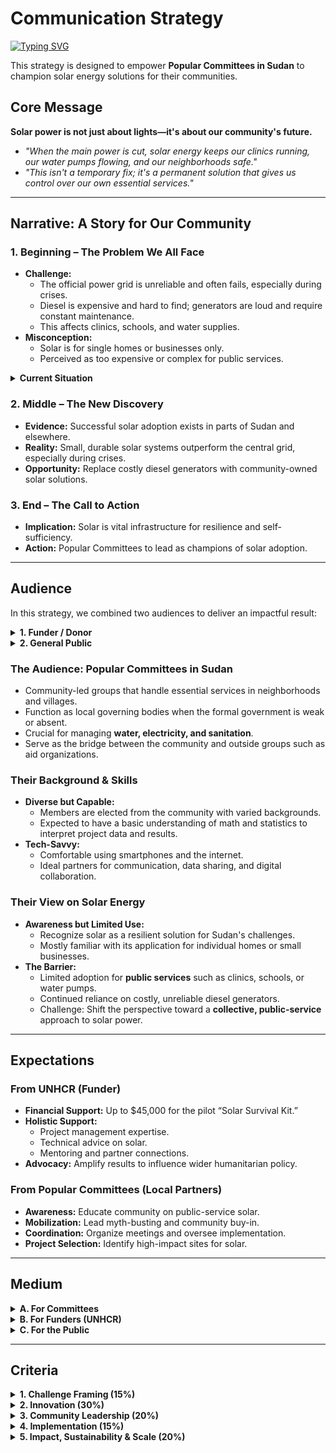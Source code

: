 
<!-- markdownlint-disable MD013 MD001 MD023 MD022 MD049 MD031 MD007 MD033 MD004 MD009 MD013 MD045 MD041 MD032 MD039 MD019 MD012-->
# Communication Strategy
[![Typing SVG](https://readme-typing-svg.herokuapp.com?font=Poppins&weight=500&size=35&pause=1000&color=3B6FD4&vCenter=true&repeat=false&width=850&height=40&lines=Solar+Energy+for+Community+Resilience+in+Sudan)](https://git.io/typing-svg)

This strategy is designed to empower **Popular Committees in Sudan** to champion solar energy solutions for their communities.

## **Core Message**
**Solar power is not just about lights—it's about our community's future.**
- *"When the main power is cut, solar energy keeps our clinics running, our water pumps flowing, and our neighborhoods safe."*
- *"This isn't a temporary fix; it's a permanent solution that gives us control over our own essential services."*

---

## **Narrative: A Story for Our Community**

### **1. Beginning – The Problem We All Face**
- **Challenge:**
  - The official power grid is unreliable and often fails, especially during crises.
  - Diesel is expensive and hard to find; generators are loud and require constant maintenance.
  - This affects clinics, schools, and water supplies.
- **Misconception:**
  - Solar is for single homes or businesses only.
  - Perceived as too expensive or complex for public services.

<details>
<summary><b>
Current Situation  </b></summary>
  
- **Power Reliability:** In Khartoum and surrounding areas, grid outages average **1 - 7 days** during peak demand and crisis periods.
<details>
<summary><b>
Duration Varies  </b></summary>
  
The length of power outages in Khartoum depends heavily on the specific circumstances.
- **Routine Unreliability:** Even in relatively stable times, the national grid is fragile. Daily outages of **12–16 hours** are common due to poor infrastructure and maintenance.
- **Peak Demand:** During the hot summer months, demand for cooling overwhelms the system, causing more frequent and longer blackouts.
- **Conflict and Crisis:** This is the most severe factor. When power stations or transmission lines are damaged by military action, the outages are not a matter of hours, but of days, weeks, and sometimes even months. Recent reports indicate that residents have been forced to take matters into their own hands, repairing damaged infrastructure themselves.
</details>

- **Diesel Dependence:**  
  - Diesel price (2025): ~**$2.10/litre**.  
  - A small clinic consumes **80–120 litres/month** just for refrigeration and lights.

- **Impact on Services:**
  - **Healthcare:** Vaccines spoil; night operations cancelled.  
  - **Water:** Pumps stop; residents carry water manually.  
  - **Education:** Evening classes cancelled due to lack of light.  
</details>

### **2. Middle – The New Discovery**
- **Evidence:** Successful solar adoption exists in parts of Sudan and elsewhere.
- **Reality:** Small, durable solar systems outperform the central grid, especially during crises.
- **Opportunity:** Replace costly diesel generators with community-owned solar solutions.

### **3. End – The Call to Action**
- **Implication:** Solar is vital infrastructure for resilience and self-sufficiency.
- **Action:** Popular Committees to lead as champions of solar adoption.

---
## **Audience**

In this strategy, we combined two audiences to deliver an impactful result: 

<details>
<summary><b>
1. Funder / Donor  </b></summary>

**Who they are**: [UNHCR Refugee-led Innovation Fund](https://www.unhcr.org/innovation/refugee-led-innovation-fund/)

| **Category** | **Details** |
|--------------|-------------|
| **Target Funders** | [UNHCR Refugee-led Innovation Fund](https://www.unhcr.org/innovation/refugee-led-innovation-fund/) |
| **Who?** | **Grazia Paoleri**  <br> Senior Technical Advisor for the EU’s contribution to the Refugee Response in Uganda  <br> [LinkedIn Profile](https://ug.linkedin.com/in/grazia-paoleri-54025b60/en?trk=public_post_feed-actor-name) |
| **What Drives Them?** | Belief in **refugee-led solutions**. Their mission is to **center displaced people** in humanitarian work, valuing lived experience as key to identifying needs and crafting effective solutions. |
| **Why Our Project Fits** | Our project highlights **solar energy as a survival infrastructure**, showing how communities are already **innovating**. This aligns with their **bottom-up, grassroots** approach. |
| **What They Fund** | - **Early-stage innovations** by refugees, for refugees  <br> - Community-based projects  <br> - Strong focus on **energy access** and practical solutions |
| **Geographic Focus** | Global — open to all countries where **UNHCR operates** |
| **Partners & Grantees** | Refugee-Led Organizations (RLOs), local community groups, and **non-traditional partners** |
| **Goals** | - **Empower refugees** to lead solutions  <br> - **Build capacity** (project management, finance, data)  <br> - Promote **sustainable, dignified alternatives** to traditional aid |
| **Problem They Address** | Lack of **flexible, direct funding** for local refugee-led initiatives |
| **Incentive** | Belief that **investing in refugee-led innovation** leads to more **sustainable and impactful** outcomes than top-down approaches |
| **How They Operate** | - Focused on **real-world impact**, not flashy tech  <br> - Want a **clear, actionable plan**  <br> - Value **strong community engagement** |
| **Assumptions** | - Refugees are **active problem-solvers**, not passive recipients  <br> - **Energy is essential** and must be **affordable, reliable, and locally accessible** |
| **Grant Information** | - **Fund Name:** [UNHCR Refugee-led Innovation Fund](https://www.unhcr.org/innovation/refugee-led-innovation-fund/)  <br> - **Location:** Based in Copenhagen, Denmark (Global reach)  <br> - **Status:** **Open** for applications  <br> - **Deadline:** August 22, 2025  <br> - **Eligibility:** Must be **led by forcibly displaced or stateless people** |
| **Preferred Communication Channels** | - **Email** (professional and concise)  <br> - **LinkedIn** (for initial contact and visibility)  <br> - Possibly open to **Zoom/Webinars** if discussing partnerships or innovations |
| **What's Offered** | - **Financial support:** Up to $45,000 USD.  <br> - **Holistic support:** This goes beyond just money. It includes mentoring, help with project management, technical expertise (like legal or technology advice), and opportunities for networking with other refugee-led organizations.  <br> - **Focus on learning:** The fund emphasizes measuring outcomes and sharing lessons learned. |
| **What we need from them** |-**Fund Our Pilot Project:** We request flexible, direct funding (up to $45,000) to design, implement, and evaluate a refugee-led "Solar Survival Kit" pilot in Khartoum, Sudan. <br> - **Amplify Our Findings:** Use their platform to share our blog post, research and project outcomes with key policymakers, donors, and other humanitarian organizations. <br> - **Support Local Leadership:** Advocate for a shift in humanitarian energy policy that prioritizes and funds refugee-led, grassroots solutions. |
| **The Application Process** | -Submitting a proposal online. <br> - A vetting and due diligence phase to check eligibility (specifically that at least 50% of the leadership has lived experience). <br> - A pitch to a selection committee. <br> - A final review by a steering committee, which includes displaced and stateless individuals.|
| **Barriers to Engagement** | - Projects not led by refugees are **ineligible** regardless of quality  <br> - Overly **technical or top-down language** may be a turn-off  <br> - Lack of community involvement or unclear benefit to displaced people |
| **Best Medium / Format** | - **Blog posts** (story-driven, impact-focused)  <br> - **One-pagers or infographics** (clear, visual summaries of outcomes)  <br> - **Short reports with data + community voices** |
</details>

<details>
<summary><b>
2. General Public </b></summary>

**Who they are**: Popular (Neighborhood-Based) Committees for Local Service Delivery and Community Administration in Sudan.  

**What They Do:** These are community-based bodies, 
typically formed at the neighborhood or village level,
to manage and coordinate essential local affairs in the
absence or weakness of formal state institutions.
They are often responsible for basic service delivery
(such as water, electricity, and sanitation),
issuing residence certificates, resolving local disputes,
organizing community security efforts,
and mobilizing resources through voluntary contributions.  

**Their Goals and Aims:** Their main purpose is to serve as a link between regulatory bodies,
government agencies, aid organizations, and the members of the communities they represent.
In contexts like Sudan, these committees can play a vital governance role—especially
during periods of crisis or when state presence is limited.  

**Their Scientific Background:** As committee members are elected from within the community,
their educational and scientific backgrounds can vary significantly.
However, it is generally expected that most of them have at least
a basic understanding of mathematics and statistics, which should
make it possible to communicate findings and results effectively.
Most also have access to smartphones and the internet and are comfortable using them.  

**Their Background on Solar Energy:** Solar energy is already
recognized as a resilient solution to Sudan’s energy challenges.
However, its use has been mostly limited to individual
applications—such as private homes or services provided by
the private sector. It has not yet been widely adopted for
public services such as health, education, or agriculture.
In these sectors, communities still rely primarily on diesel
generators, as they are more familiar and accessible.  

#### **What we expect from them:**  
- Raise awareness about the benefits of solar
  energy for public services (schools, clinics, water pumps).
- Dispel common misconceptions
  (e.g., solar is only for homes, or it’s too expensive to maintain).
- Encourage collective acceptance of solar projects.
- Highlight locations and institutions
  where solar infrastructure would have the highest impact.
- Encourage community contributions
  (financial or in-kind) to expand deployment.
- Coordinate between communities,implementing partners,
  and government agencies to enable smooth deployment.
- Organize community meetings or forums for
  project planning and decision making.
tain communication with updates and invitations for joint activities.
</details>

### **The Audience: Popular Committees in Sudan**
- Community-led groups that handle essential services in neighborhoods and villages.  
- Function as local governing bodies when the formal government is weak or absent.  
- Crucial for managing **water, electricity, and sanitation**.  
- Serve as the bridge between the community and outside groups such as aid organizations.

### **Their Background & Skills**
- **Diverse but Capable:**  
  - Members are elected from the community with varied backgrounds.  
  - Expected to have a basic understanding of math and statistics to interpret project data and results.  
- **Tech-Savvy:**  
  - Comfortable using smartphones and the internet.  
  - Ideal partners for communication, data sharing, and digital collaboration.

### **Their View on Solar Energy**
- **Awareness but Limited Use:**  
  - Recognize solar as a resilient solution for Sudan's challenges.  
  - Mostly familiar with its application for individual homes or small businesses.  
- **The Barrier:**  
  - Limited adoption for **public services** such as clinics, schools, or water pumps.  
  - Continued reliance on costly, unreliable diesel generators.  
  - Challenge: Shift the perspective toward a **collective, public-service** approach to solar power.

---

## **Expectations**

### **From UNHCR (Funder)**
- **Financial Support:** Up to $45,000 for the pilot “Solar Survival Kit.”
- **Holistic Support:**
  - Project management expertise.
  - Technical advice on solar.
  - Mentoring and partner connections.
- **Advocacy:** Amplify results to influence wider humanitarian policy.

### **From Popular Committees (Local Partners)**
- **Awareness:** Educate community on public-service solar.
- **Mobilization:** Lead myth-busting and community buy-in.
- **Coordination:** Organize meetings and oversee implementation.
- **Project Selection:** Identify high-impact sites for solar.

---

## Medium
<details>
<summary><b>
A. For Committees </b></summary>


### **1. Communication & Awareness Tools**
- **Infographics** (WhatsApp-shareable) showing solar benefits:
  - *Clinic:* Vaccines stay cold, operations continue at night.
  - *Water Pump:* Water flows without costly diesel.
  - *School:* Evening study possible despite outages.
- **Short Videos:** Success stories from other committees/leaders.
- **Case Studies:** One-page documents including:
  - Problem → Solution → Result.

### **2. Guiding Community Meetings & Forums**
- **Meeting Agenda Template** for discussing solar adoption.
- **Decision-Making Framework** with ranking criteria:
  - People served.
  - Service criticality in emergencies.
  - Sunlight availability and installation space.

### **3. Dispelling Misconceptions**
- **Fact Sheets:**
  - *Myth:* Solar is too expensive → **Fact:** Saves money over time.
  - *Myth:* Solar is for the rich → **Fact:** Community investment benefits all.
  - *Myth:* Solar is unreliable → **Fact:** Modern tech works day/night, even on cloudy days.

### **4. Mobilizing Community Action**
- **Contribution Plan Template** for funding, labor, or site provision.
- **Partner Coordination Guide** for working with aid agencies and NGOs.
</details>

<details>
<summary><b>
B. For Funders (UNHCR) </b></summary>

### 1. Pitch Presentation

* **Action:** Create a concise, visually appealing deck (e.g., 10-15 slides).
* **Content:**
    * **Slide 1: The Problem (The "Why"):** Use a single powerful image and a short, emotional headline, such as, "When the lights go out, lives are at risk."
    * **Slide 2: Our Discovery (The Data):** Show a simple chart or map from your data science project that highlights the need.
    * **Slide 3: Our Solution (The "What"):** Introduce the **"Solar Survival Kit"** with a clear diagram or prototype image.
    * **Slide 4: Our Partners (The "Who"):** Feature a picture of the Popular Committees and explain their leadership role.
    * **Slide 5: Our Plan (The "How"):** Use a simple timeline to show your implementation plan.
    * **Slide 6: Our Ask:** Clearly state your request for $45,000 and what you'll achieve with it.
    * **Final Slide: The Vision:** End with a powerful statement about the future you are building—resilient, self-sufficient communities in Sudan.
</details>

<details>
<summary><b>
 C. For the Public </b></summary>

#### 1. Blog Post & Infographics

This is about building buy-in and awareness, using simple, relatable language.

* **Action:** Publish the blog post on website or a platform like Medium, and create shareable infographics for platforms like WhatsApp and Facebook.
* **Content:**
    * **Blog Post:**
        * The title should be inspiring and relatable, such as, "How Our Community is Building a Brighter Future with Solar Power."
        * Use the "Narrative: A Story for Our Community" to guide the structure.
        * Keep the language simple and avoid jargon.
        * Include quotes from community members and stories of success.
        * End with a clear call to action: "Join our next meeting to learn more," or "Share this with your neighbors."
    * **Infographics:**
        * Create visuals for each of your "Fact Sheets" to dispel myths.
        * Use simple icons to represent clinics, schools, and water pumps.
        * Show a side-by-side comparison of the cost and effort of diesel versus solar.
        * Ensure all text is in the local language(s) and is easy to read on a smartphone.
</details>

---

## **Criteria**

<details>
<summary><b>
1. Challenge Framing (15%) </b></summary>
  
- Existing: “Solar energy is recognized as resilient… limited to individual applications… diesel reliance remains.”
- Addition: Stress harm—vaccines spoil, evening classes halted—and firsthand understanding.
</details>

<details>
<summary><b>
2. Innovation (30%) </b></summary>
  
- Core: **Solar Survival Kit** — modular, durable, community-owned.
**What makes it different:**
1. **Public-Service First:** Built for shared community facilities, not just households.  
2. **Crisis-Resilient:** Functions independently of the grid and diesel supply chains.  
3. **Data-Driven:**  
   - **Site Prioritization Model** → ranks facilities by need, impact, and feasibility.  
   - **Solar Impact Dashboard** → tracks uptime, cost savings, and beneficiaries in real time.  
4. **Co-Created:** Designed with **Popular Committees** through workshops and local surveys. 
</details>


<details>
<summary><b>
3. Community Leadership (20%) </b></summary>

#### **Role of Popular Committees**
- **Awareness:** Educate communities on solar for public services using DS-generated infographics and WhatsApp visuals.  
- **Mobilization:** Lead fundraising drives (financial or in-kind contributions).  
- **Decision-Making:** Use our ranking tool to select pilot sites.  
- **Coordination:** Act as the link between communities, implementing partners, and government.

**Inclusive Co-Design:**
- Workshops with diverse community members (women, youth, elders).  
- Feedback loops built into DS dashboards for ongoing adaptation.
</details>

<details>
<summary><b>
4. Implementation (15%) </b></summary>

- **Funding Request:** $45,000.
- **Timeline:**
  - Month 1–2: Community meetings, co-design.
  - Month 3–6: Procurement, installation.
  - Month 7–9: Monitoring, evaluation.
  - Month 10–12: Reporting, dissemination.
</details>

<details>
<summary><b>
5. Impact, Sustainability & Scale (20%)</b></summary>

- **Impact:** Reliable power = saved lives, better education, clean water.
- **Sustainability:** Committee-managed with maintenance fund and trained technicians.
- **Scale:** Replicable in other Sudanese regions.
</details>


